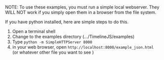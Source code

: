 NOTE: To use these examples, you must run a simple local webserver. They WILL NOT work if you simply open them in a browser from the file system.

If you have python installed, here are simple steps to do this.

1. Open a terminal shell
1. Change to the examples directory (.../TimelineJS/examples)
1. Type `python -m SimpleHTTPServer 8000`
1. in your web browser, open `http://localhost:8000/example_json.html` (or whatever other file you want to see
)

